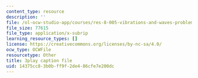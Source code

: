 ```yaml
---
content_type: resource
description: ''
file: /ol-ocw-studio-app/courses/res-8-005-vibrations-and-waves-problem-solving-fall-2012/14375cc83b0bff9f2de486cfe7e200dc_j1ADxLi1wYg.srt
file_size: 77615
file_type: application/x-subrip
learning_resource_types: []
license: https://creativecommons.org/licenses/by-nc-sa/4.0/
ocw_type: OCWFile
resourcetype: Other
title: 3play caption file
uid: 14375cc8-3b0b-ff9f-2de4-86cfe7e200dc
---
```

